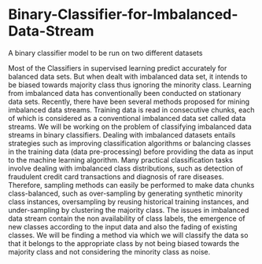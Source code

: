# Binary-Classifier-for-Imbalanced-Data-Stream
A binary classifier model to be run on two different datasets

Most of the Classifiers in supervised learning predict accurately for balanced data sets. But when dealt with imbalanced data set, it intends to be biased towards majority class thus ignoring the minority class. Learning from imbalanced data has conventionally been conducted on stationary data sets. Recently, there have been several methods proposed for mining imbalanced data streams. Training data is read in consecutive chunks, each of which is considered as a conventional imbalanced data set called data streams. We will be working on the problem of classifying imbalanced data streams in binary classifiers. Dealing with imbalanced datasets entails strategies such as improving classification algorithms or balancing classes in the training data (data pre-processing) before providing the data as input to the machine learning algorithm.
Many practical classification tasks involve dealing with imbalanced class distributions, such as detection of fraudulent credit card transactions and diagnosis of rare diseases. Therefore, sampling methods can easily be performed to make data chunks class-balanced, such as over-sampling by generating synthetic minority class instances, oversampling by reusing historical training instances, and under-sampling by clustering the majority class.
The issues in imbalanced data stream contain the non availability of class labels, the emergence of new classes according to the input data and also the fading of existing classes. We will be finding a method via which we will classify the data so that it belongs to the appropriate class by not being biased towards the majority class and not considering the minority class as noise.
